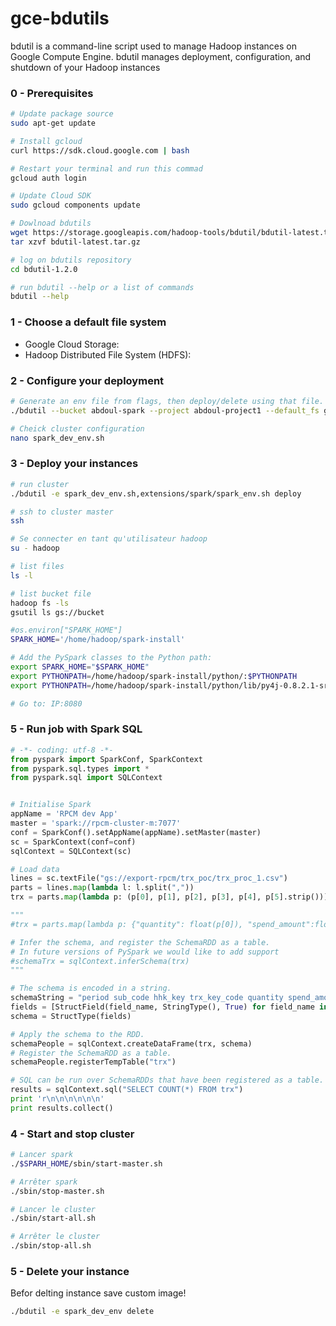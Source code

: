 # gce-bdutils
bdutil is a command-line script used to manage Hadoop instances on Google Compute Engine. bdutil manages deployment, configuration, and shutdown of your Hadoop instances

### 0 - Prerequisites 
```sh
# Update package source
sudo apt-get update

# Install gcloud
curl https://sdk.cloud.google.com | bash

# Restart your terminal and run this commad
gcloud auth login

# Update Cloud SDK 
sudo gcloud components update

# Dowlnoad bdutils
wget https://storage.googleapis.com/hadoop-tools/bdutil/bdutil-latest.tar.gz
tar xzvf bdutil-latest.tar.gz

# log on bdutils repository
cd bdutil-1.2.0

# run bdutil --help or a list of commands
bdutil --help
```

### 1 - Choose a default file system
- Google Cloud Storage:
- Hadoop Distributed File System (HDFS):

### 2 - Configure your deployment
```sh
# Generate an env file from flags, then deploy/delete using that file.
./bdutil --bucket abdoul-spark --project abdoul-project1 --default_fs gs --master_machine_type n1-standard-4 --zone europe-west1-b --num_workers 4 --prefix spark-cluster --verbose generate_config spark_dev_env.sh

# Cheick cluster configuration
nano spark_dev_env.sh

```

### 3 - Deploy your instances
```sh
# run cluster
./bdutil -e spark_dev_env.sh,extensions/spark/spark_env.sh deploy

# ssh to cluster master
ssh 

# Se connecter en tant qu'utilisateur hadoop
su - hadoop

# list files
ls -l

# list bucket file
hadoop fs -ls
gsutil ls gs://bucket

#os.environ["SPARK_HOME"]
SPARK_HOME='/home/hadoop/spark-install'

# Add the PySpark classes to the Python path:
export SPARK_HOME="$SPARK_HOME"
export PYTHONPATH=/home/hadoop/spark-install/python/:$PYTHONPATH
export PYTHONPATH=/home/hadoop/spark-install/python/lib/py4j-0.8.2.1-src.zip:$PYTHONPATH

# Go to: IP:8080
```


### 5 - Run job with Spark SQL
```python
# -*- coding: utf-8 -*-
from pyspark import SparkConf, SparkContext
from pyspark.sql.types import *
from pyspark.sql import SQLContext


# Initialise Spark
appName = 'RPCM dev App'
master = 'spark://rpcm-cluster-m:7077'
conf = SparkConf().setAppName(appName).setMaster(master)
sc = SparkContext(conf=conf)
sqlContext = SQLContext(sc)

# Load data
lines = sc.textFile("gs://export-rpcm/trx_poc/trx_proc_1.csv")
parts = lines.map(lambda l: l.split(","))
trx = parts.map(lambda p: (p[0], p[1], p[2], p[3], p[4], p[5].strip()))

"""
#trx = parts.map(lambda p: {"quantity": float(p[0]), "spend_amount":float(p[1]), "period":p[2], "hhk_code":p[3], "trx_key_code":p[4], "sub_code":p[5]})

# Infer the schema, and register the SchemaRDD as a table.
# In future versions of PySpark we would like to add support
#schemaTrx = sqlContext.inferSchema(trx)
"""

# The schema is encoded in a string.
schemaString = "period sub_code hhk_key trx_key_code quantity spend_amount"
fields = [StructField(field_name, StringType(), True) for field_name in schemaString.split()]
schema = StructType(fields)

# Apply the schema to the RDD.
schemaPeople = sqlContext.createDataFrame(trx, schema)
# Register the SchemaRDD as a table.
schemaPeople.registerTempTable("trx")

# SQL can be run over SchemaRDDs that have been registered as a table.
results = sqlContext.sql("SELECT COUNT(*) FROM trx")
print 'r\n\n\n\n\n\n'
print results.collect()
```

### 4 - Start and stop cluster
```sh
# Lancer spark
./$SPARH_HOME/sbin/start-master.sh 

# Arrêter spark
./sbin/stop-master.sh 

# Lancer le cluster
./sbin/start-all.sh 

# Arrêter le cluster
./sbin/stop-all.sh 
```


### 5 - Delete your instance  
Befor delting instance save custom image!
```sh
./bdutil -e spark_dev_env delete
```
